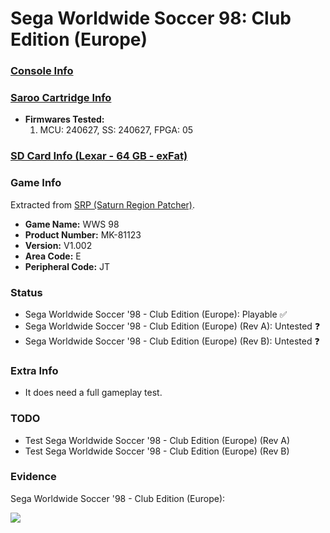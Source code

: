 # Sega Worldwide Soccer 98: Club Edition (Europe)

### [Console Info](../../../../Info/Consoles/VA13/README.md)

### [Saroo Cartridge Info](../../../../Info/Cartridges/GuangzhouSanStarOnlineShop/1.6/README.md)

- <b>Firmwares Tested:</b>
  1. MCU: 240627, SS: 240627, FPGA: 05

### [SD Card Info (Lexar - 64 GB - exFat)](../../../../Info/SdCards/Lexar/64GB/exfat/README.md)

### Game Info

Extracted from [SRP (Saturn Region Patcher)](https://segaxtreme.net/resources/saturn-region-patcher.81/download).

- <b>Game Name:</b> WWS 98
- <b>Product Number:</b> MK-81123
- <b>Version:</b> V1.002
- <b>Area Code:</b> E
- <b>Peripheral Code:</b> JT

### Status

- Sega Worldwide Soccer '98 - Club Edition (Europe): Playable :white_check_mark:
- Sega Worldwide Soccer '98 - Club Edition (Europe) (Rev A): Untested :question:
- Sega Worldwide Soccer '98 - Club Edition (Europe) (Rev B): Untested :question:

### Extra Info

- It does need a full gameplay test.

### TODO

- Test Sega Worldwide Soccer '98 - Club Edition (Europe) (Rev A)
- Test Sega Worldwide Soccer '98 - Club Edition (Europe) (Rev B)

### Evidence

Sega Worldwide Soccer '98 - Club Edition (Europe):

[![](https://img.youtube.com/vi/7VPYw_m4I38/0.jpg)](https://www.youtube.com/watch?v=7VPYw_m4I38)
